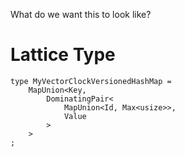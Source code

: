 What do we want this to look like?

# Lattice Type
```
type MyVectorClockVersionedHashMap =
    MapUnion<Key,
        DominatingPair<
            MapUnion<Id, Max<usize>>,
            Value
        >
    >
;
```